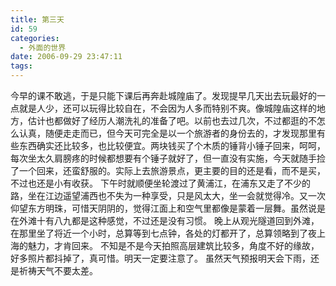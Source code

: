```yaml
---
title: 第三天
id: 59
categories:
  - 外面的世界
date: 2006-09-29 23:47:11
tags:
---
```


 今早的课不敢逃，于是只能下课后再奔赴城隍庙了。发现提早几天出去玩最好的一点就是人少，还可以玩得比较自在，不会因为人多而特别不爽。像城隍庙这样的地方，估计也都做好了经历人潮洗礼的准备了吧。以前也去过几次，不过都逛的不怎么认真，随便走走而已，但今天可完全是以一个旅游者的身份去的，才发现那里有些东西确实还比较多，也比较便宜。两块钱买了个木质的锤背小锤子回来，呵呵，每次坐太久肩膀疼的时候都想要有个锤子就好了，但一直没有实施，今天就随手捡了一个回来，还蛮舒服的。实际上去旅游景点，更主要的目的还是看，而不是买，不过也还是小有收获。
 下午时就顺便坐轮渡过了黄浦江，在浦东又走了不少的路，坐在江边遥望浦西也不失为一种享受，只是风太大，坐一会就觉得冷。又一次仰望东方明珠，可惜天阴阴的，觉得江面上和空气里都像是蒙着一层舞。虽然说是在外滩十有八九都是这种感觉，不过还是没有习惯。
 晚上从观光隧道回到外滩，在那里坐了将近一个小时，总算等到七点钟，各处的灯都开了，总算领略到了夜上海的魅力，才肯回来。
 不知是不是今天拍照高层建筑比较多，角度不好的缘故，好多照片都抖掉了，真可惜。明天一定要注意了。
 虽然天气预报明天会下雨，还是祈祷天气不要太差。

